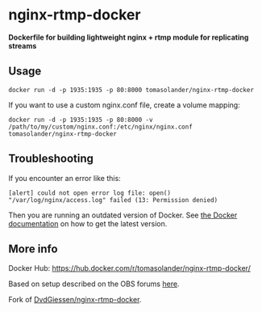 # nginx-rtmp-docker
**Dockerfile for building lightweight nginx + rtmp module for replicating streams**

## Usage
`docker run -d -p 1935:1935 -p 80:8000 tomasolander/nginx-rtmp-docker`

If you want to use a custom nginx.conf file, create a volume mapping:

`docker run -d -p 1935:1935 -p 80:8000 -v /path/to/my/custom/nginx.conf:/etc/nginx/nginx.conf tomasolander/nginx-rtmp-docker`

## Troubleshooting
If you encounter an error like this:
```
[alert] could not open error log file: open() "/var/log/nginx/access.log" failed (13: Permission denied)
```

Then you are running an outdated version of Docker. See [the Docker documentation](https://docs.docker.com/engine/installation/) on how to get the latest version.

## More info
Docker Hub: https://hub.docker.com/r/tomasolander/nginx-rtmp-docker/

Based on setup described on the OBS forums [here](https://obsproject.com/forum/resources/how-to-set-up-your-own-private-rtmp-server-using-nginx.50/).

Fork of [DvdGiessen/nginx-rtmp-docker](https://github.com/DvdGiessen/nginx-rtmp-docker).
